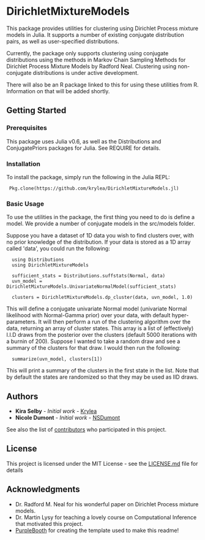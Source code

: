 # DirichletMixtureModels

This package provides utilities for clustering using Dirichlet Process mixture models in Julia. It supports a number of existing conjugate distribution pairs, as well as user-specified distributions.

Currently, the package only supports clustering using conjugate distributions using the methods in Markov Chain Sampling Methods for Dirichlet Process Mixture Models by Radford Neal. Clustering using non-conjugate distributions is under active development.

There will also be an R package linked to this for using these utilities from R. Information on that will be added shortly.

## Getting Started
### Prerequisites
This package uses Julia v0.6, as well as the Distributions and ConjugatePriors packages for Julia. See REQUIRE for details.

### Installation
To install the package, simply run the following in the Julia REPL:
```
 Pkg.clone(https://github.com/krylea/DirichletMixtureModels.jl)
```

### Basic Usage
To use the utilities in the package, the first thing you need to do is define a model.
We provide a number of conjugate models in the src/models folder.

Suppose you have a dataset of 1D data you wish to find clusters over, with no prior knowledge of the distribution. If your data is stored as a 1D array called 'data', you could run the following:

```
  using Distributions
  using DirichletMixtureModels

  sufficient_stats = Distributions.suffstats(Normal, data)
  uvn_model = DirichletMixtureModels.UnivariateNormalModel(sufficient_stats)

  clusters = DirichletMixtureModels.dp_cluster(data, uvn_model, 1.0)
```

This will define a conjugate univariate Normal model (univariate Normal likelihood with Normal-Gamma prior) over your data, with default hyper-parameters. It will then perform a run of the clustering algorithm over the data, returning an array of cluster states.
This array is a list of (effectively) I.I.D draws from the posterior over the clusters (default 5000 iterations with a burnin of 200).
Suppose I wanted to take a random draw and see a summary of the clusters for that draw. I would then run the following:
```
  summarize(uvn_model, clusters[1])
```
This will print a summary of the clusters in the first state in the list. Note that by default the states are randomized so that they may be used as IID draws.



## Authors

* **Kira Selby** - *Initial work* - [Krylea](https://github.com/krylea)
* **Nicole Dumont** - *Initial work* - [NSDumont](https://github.com/nsdumont)

See also the list of [contributors](https://github.com/your/project/contributors) who participated in this project.

## License

This project is licensed under the MIT License - see the [LICENSE.md](LICENSE.md) file for details

## Acknowledgments

* Dr. Radford M. Neal for his wonderful paper on Dirichlet Process mixture models.
* Dr. Martin Lysy for teaching a lovely course on Computational Inference that motivated this project.
* [PurpleBooth](https://github.com/PurpleBooth) for creating the template used to make this readme!
